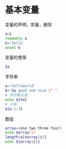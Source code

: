 # 基本变量

变量的声明，常量，删除

```sh
a=1
readonly a
b='hello'
unset b
```

变量的使用

```sh
$a
```

字符串

```sh
a='helloworld'
b="$a good and nice \" "
# 字符串长度
echo ${#a}
# 子串
${a:1:3}
```

数组

```sh
array=(one two three four)
echo $array[1]
length=${#array[@]}
echo ${array[@]}
```



